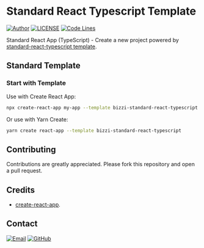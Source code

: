# Standard React Typescript Template

[![Author](https://img.shields.io/badge/author-GabrielBizzi-lightgrey?style=for-the-badge)](https://github.com/GabrielBizzi)
[![LICENSE](https://img.shields.io/github/license/GabrielBizzi/bizzi-standard-react-typescript?style=for-the-badge)](https://github.com/GabrielBizzi/bizzi-standard-react-typescript/blob/8d91145ddc15ac9c3b2deba53d964dd05c154941/LICENSE.md)
[![Code Lines](https://img.shields.io/tokei/lines/github/GabrielBizzi/bizzi-standard-react-typescript?style=for-the-badge&logo=visualstudiocode)](https://github.com/GabrielBizzi/bizzi-standard-react-typescript/template)
<!-- [![Node Version](https://img.shields.io/node/v/bizzi-standard-react-typescript?logo=node.js&style=for-the-badge)](https://github.com/GabrielBizzi/bizzi-standard-react-typescript) -->


Standard React App (TypeScript) - Create a new project powered by
[standard-react-typescript template](https://github.com/GabrielBizzi/bizzi-standard-react-typescript).

<!-- [**Documentation**](https://gabrielbizzi.github.io/bizzi-standard-react-typescript) | -->
<!-- [JSX Template](https://gabrielbizzi.github.io/bizzi-standard-react-typescript/@blitzcorvinato) | -->
<!-- [TSX Template](https://gabrielbizzi.github.io/bizzi-standard-react-typescript/@blitzcorvinato/typescript) -->

## Standard Template

### Start with Template

Use with Create React App:

```bash
npx create-react-app my-app --template bizzi-standard-react-typescript
```

Or use with Yarn Create:

```bash
yarn create react-app --template bizzi-standard-react-typescript
```
## Contributing

Contributions are greatly appreciated.
Please fork this repository and open a pull request.

## Credits

- [create-react-app](https://github.com/facebook/create-react-app).

## Contact

[![Email](https://img.shields.io/badge/-Gmail-ea4335?style=for-the-badge&logo=gmail&logoColor=white)](mailto:blitzcorvinato@gmail.com)
[![GitHub](https://img.shields.io/badge/-GitHub-181717?style=for-the-badge&logo=github&logoColor=white)](https://github.com/GabrielBizzi)

